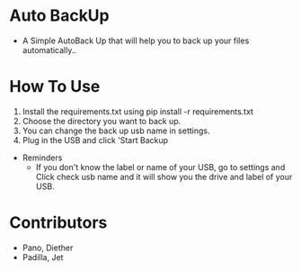 # Auto BackUp
  - A Simple AutoBack Up that will help you to back up your files automatically..

# How To Use
  1. Install the requirements.txt using pip install -r requirements.txt
  2. Choose the directory you want to back up.
  3. You can change the back up usb name in settings.
  4. Plug in the USB and click 'Start Backup
  - Reminders
    - If you don't know the label or name of your USB, go to settings and Click check usb name and it will show you the drive and label of your USB.

# Contributors
  - Pano, Diether
  - Padilla, Jet    
